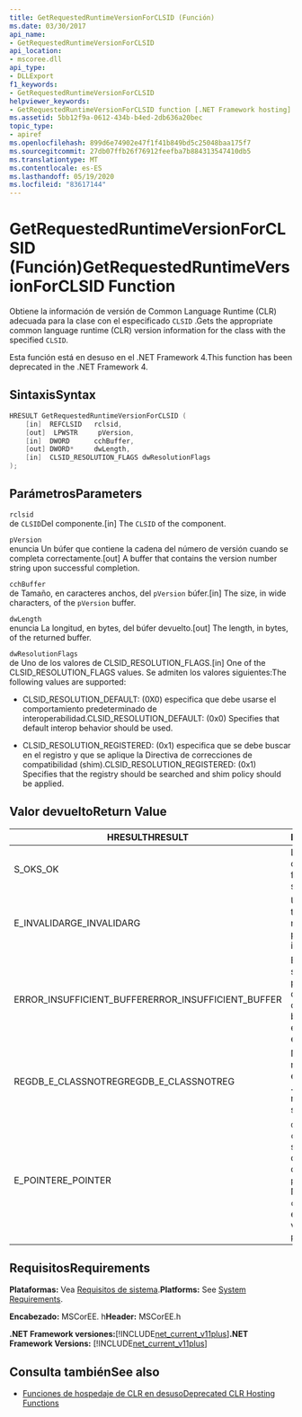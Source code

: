 ```yaml
---
title: GetRequestedRuntimeVersionForCLSID (Función)
ms.date: 03/30/2017
api_name:
- GetRequestedRuntimeVersionForCLSID
api_location:
- mscoree.dll
api_type:
- DLLExport
f1_keywords:
- GetRequestedRuntimeVersionForCLSID
helpviewer_keywords:
- GetRequestedRuntimeVersionForCLSID function [.NET Framework hosting]
ms.assetid: 5bb12f9a-0612-434b-b4ed-2db636a20bec
topic_type:
- apiref
ms.openlocfilehash: 899d6e74902e47f1f41b849bd5c25048baa175f7
ms.sourcegitcommit: 27db07ffb26f76912feefba7b884313547410db5
ms.translationtype: MT
ms.contentlocale: es-ES
ms.lasthandoff: 05/19/2020
ms.locfileid: "83617144"
---
```

# <a name="getrequestedruntimeversionforclsid-function"></a><span data-ttu-id="e5a95-102">GetRequestedRuntimeVersionForCLSID (Función)</span><span class="sxs-lookup"><span data-stu-id="e5a95-102">GetRequestedRuntimeVersionForCLSID Function</span></span>
<span data-ttu-id="e5a95-103">Obtiene la información de versión de Common Language Runtime (CLR) adecuada para la clase con el especificado `CLSID` .</span><span class="sxs-lookup"><span data-stu-id="e5a95-103">Gets the appropriate common language runtime (CLR) version information for the class with the specified `CLSID`.</span></span>  
  
 <span data-ttu-id="e5a95-104">Esta función está en desuso en el .NET Framework 4.</span><span class="sxs-lookup"><span data-stu-id="e5a95-104">This function has been deprecated in the .NET Framework 4.</span></span>  
  
## <a name="syntax"></a><span data-ttu-id="e5a95-105">Sintaxis</span><span class="sxs-lookup"><span data-stu-id="e5a95-105">Syntax</span></span>  
  
```cpp  
HRESULT GetRequestedRuntimeVersionForCLSID (  
    [in]  REFCLSID   rclsid,
    [out]  LPWSTR     pVersion,
    [in]  DWORD      cchBuffer,
    [out] DWORD*     dwLength,
    [in]  CLSID_RESOLUTION_FLAGS dwResolutionFlags  
);  
```  
  
## <a name="parameters"></a><span data-ttu-id="e5a95-106">Parámetros</span><span class="sxs-lookup"><span data-stu-id="e5a95-106">Parameters</span></span>  
 `rclsid`  
 <span data-ttu-id="e5a95-107">de  `CLSID`Del componente.</span><span class="sxs-lookup"><span data-stu-id="e5a95-107">[in]  The `CLSID` of the component.</span></span>  
  
 `pVersion`  
 <span data-ttu-id="e5a95-108">enuncia  Un búfer que contiene la cadena del número de versión cuando se completa correctamente.</span><span class="sxs-lookup"><span data-stu-id="e5a95-108">[out]  A buffer that contains the version number string upon successful completion.</span></span>  
  
 `cchBuffer`  
 <span data-ttu-id="e5a95-109">de  Tamaño, en caracteres anchos, del `pVersion` búfer.</span><span class="sxs-lookup"><span data-stu-id="e5a95-109">[in]  The size, in wide characters, of the `pVersion` buffer.</span></span>  
  
 `dwLength`  
 <span data-ttu-id="e5a95-110">enuncia La longitud, en bytes, del búfer devuelto.</span><span class="sxs-lookup"><span data-stu-id="e5a95-110">[out] The length, in bytes, of the returned buffer.</span></span>  
  
 `dwResolutionFlags`  
 <span data-ttu-id="e5a95-111">de  Uno de los valores de CLSID_RESOLUTION_FLAGS.</span><span class="sxs-lookup"><span data-stu-id="e5a95-111">[in]  One of the CLSID_RESOLUTION_FLAGS values.</span></span> <span data-ttu-id="e5a95-112">Se admiten los valores siguientes:</span><span class="sxs-lookup"><span data-stu-id="e5a95-112">The following values are supported:</span></span>  
  
- <span data-ttu-id="e5a95-113">CLSID_RESOLUTION_DEFAULT: (0X0) especifica que debe usarse el comportamiento predeterminado de interoperabilidad.</span><span class="sxs-lookup"><span data-stu-id="e5a95-113">CLSID_RESOLUTION_DEFAULT: (0x0) Specifies that default interop behavior should be used.</span></span>  
  
- <span data-ttu-id="e5a95-114">CLSID_RESOLUTION_REGISTERED: (0x1) especifica que se debe buscar en el registro y que se aplique la Directiva de correcciones de compatibilidad (shim).</span><span class="sxs-lookup"><span data-stu-id="e5a95-114">CLSID_RESOLUTION_REGISTERED: (0x1) Specifies that the registry should be searched and shim policy should be applied.</span></span>  
  
## <a name="return-value"></a><span data-ttu-id="e5a95-115">Valor devuelto</span><span class="sxs-lookup"><span data-stu-id="e5a95-115">Return Value</span></span>  
  
|<span data-ttu-id="e5a95-116">HRESULT</span><span class="sxs-lookup"><span data-stu-id="e5a95-116">HRESULT</span></span>|<span data-ttu-id="e5a95-117">Descripción</span><span class="sxs-lookup"><span data-stu-id="e5a95-117">Description</span></span>|  
|-------------|-----------------|  
|<span data-ttu-id="e5a95-118">S_OK</span><span class="sxs-lookup"><span data-stu-id="e5a95-118">S_OK</span></span>|<span data-ttu-id="e5a95-119">La función se devolvió correctamente.</span><span class="sxs-lookup"><span data-stu-id="e5a95-119">The function returned successfully.</span></span>|  
|<span data-ttu-id="e5a95-120">E_INVALIDARG</span><span class="sxs-lookup"><span data-stu-id="e5a95-120">E_INVALIDARG</span></span>|<span data-ttu-id="e5a95-121">Uno de los parámetros tiene un tipo o formato no válido.</span><span class="sxs-lookup"><span data-stu-id="e5a95-121">One of the parameters has an invalid type or format.</span></span>|  
|<span data-ttu-id="e5a95-122">ERROR_INSUFFICIENT_BUFFER</span><span class="sxs-lookup"><span data-stu-id="e5a95-122">ERROR_INSUFFICIENT_BUFFER</span></span>|<span data-ttu-id="e5a95-123">El `pVersion` búfer no es suficientemente grande para contener la cadena de versión completa.</span><span class="sxs-lookup"><span data-stu-id="e5a95-123">The `pVersion` buffer is not large enough to hold the entire version string.</span></span>|  
|<span data-ttu-id="e5a95-124">REGDB_E_CLASSNOTREG</span><span class="sxs-lookup"><span data-stu-id="e5a95-124">REGDB_E_CLASSNOTREG</span></span>|<span data-ttu-id="e5a95-125">No hay ninguna clase registrada con el especificado `CLSID` .</span><span class="sxs-lookup"><span data-stu-id="e5a95-125">There is no class registered with the specified `CLSID`.</span></span>|  
|<span data-ttu-id="e5a95-126">E_POINTER</span><span class="sxs-lookup"><span data-stu-id="e5a95-126">E_POINTER</span></span>|<span data-ttu-id="e5a95-127">`dwLength`es null, o `cchBuffer` es lo suficientemente grande como para contener la cadena de versión, pero `pVersion` es NULL.</span><span class="sxs-lookup"><span data-stu-id="e5a95-127">`dwLength` is null, or `cchBuffer` is large enough to hold the version string, but `pVersion` is null.</span></span>|  
  
## <a name="requirements"></a><span data-ttu-id="e5a95-128">Requisitos</span><span class="sxs-lookup"><span data-stu-id="e5a95-128">Requirements</span></span>  
 <span data-ttu-id="e5a95-129">**Plataformas:** Vea [Requisitos de sistema](../../get-started/system-requirements.md).</span><span class="sxs-lookup"><span data-stu-id="e5a95-129">**Platforms:** See [System Requirements](../../get-started/system-requirements.md).</span></span>  
  
 <span data-ttu-id="e5a95-130">**Encabezado:** MSCorEE. h</span><span class="sxs-lookup"><span data-stu-id="e5a95-130">**Header:** MSCorEE.h</span></span>  
  
 <span data-ttu-id="e5a95-131">**.NET Framework versiones:**[!INCLUDE[net_current_v11plus](../../../../includes/net-current-v11plus-md.md)]</span><span class="sxs-lookup"><span data-stu-id="e5a95-131">**.NET Framework Versions:** [!INCLUDE[net_current_v11plus](../../../../includes/net-current-v11plus-md.md)]</span></span>  
  
## <a name="see-also"></a><span data-ttu-id="e5a95-132">Consulta también</span><span class="sxs-lookup"><span data-stu-id="e5a95-132">See also</span></span>

- [<span data-ttu-id="e5a95-133">Funciones de hospedaje de CLR en desuso</span><span class="sxs-lookup"><span data-stu-id="e5a95-133">Deprecated CLR Hosting Functions</span></span>](deprecated-clr-hosting-functions.md)
